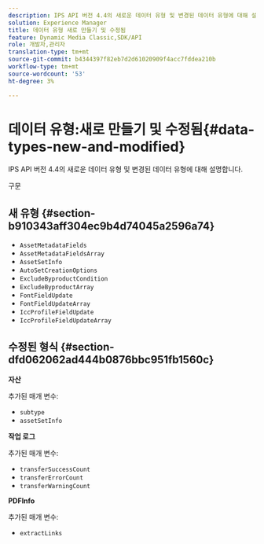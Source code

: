 ```yaml
---
description: IPS API 버전 4.4의 새로운 데이터 유형 및 변경된 데이터 유형에 대해 설명합니다.
solution: Experience Manager
title: 데이터 유형 새로 만들기 및 수정됨
feature: Dynamic Media Classic,SDK/API
role: 개발자,관리자
translation-type: tm+mt
source-git-commit: b4344397f82eb7d2d61020909f4acc7fddea210b
workflow-type: tm+mt
source-wordcount: '53'
ht-degree: 3%

---
```


# 데이터 유형:새로 만들기 및 수정됨{#data-types-new-and-modified}

IPS API 버전 4.4의 새로운 데이터 유형 및 변경된 데이터 유형에 대해 설명합니다.

구문

## 새 유형 {#section-b910343aff304ec9b4d74045a2596a74}

* `AssetMetadataFields`
* `AssetMetadataFieldsArray`
* `AssetSetInfo`
* `AutoSetCreationOptions`
* `ExcludeByproductCondition`
* `ExcludeByproductArray`
* `FontFieldUpdate`
* `FontFieldUpdateArray`
* `IccProfileFieldUpdate`
* `IccProfileFieldUpdateArray`

## 수정된 형식 {#section-dfd062062ad444b0876bbc951fb1560c}

**자산**

추가된 매개 변수:

* `subtype`
* `assetSetInfo`

**작업 로그**

추가된 매개 변수:

* `transferSuccessCount`
* `transferErrorCount`
* `transferWarningCount`

**PDFInfo**

추가된 매개 변수:

* `extractLinks`
